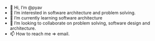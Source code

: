 - 👋 Hi, I’m @pyav
- 👀 I’m interested in software architecture and problem solving.
- 🌱 I’m currently learning software architecture
- 💞️ I’m looking to collaborate on problem solving, software design and architecture.
- 📫 How to reach me => email.

<!---
pyav/pyav is a ✨ special ✨ repository because its `README.md` (this file) appears on your GitHub profile.
You can click the Preview link to take a look at your changes.
--->
